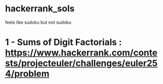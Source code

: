 # hackerrank_sols
 feels like sudoku but not sudoku

# 1 - Sums of Digit Factorials : https://www.hackerrank.com/contests/projecteuler/challenges/euler254/problem
